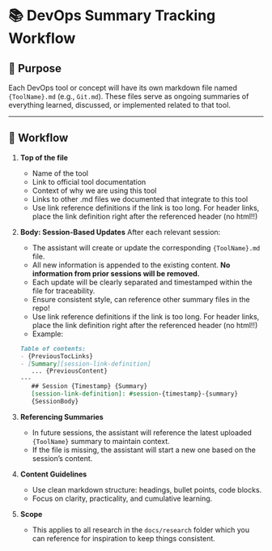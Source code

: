 # 📚 DevOps Summary Tracking Workflow

## 🔹 Purpose

Each DevOps tool or concept will have its own markdown file named `{ToolName}.md` (e.g., `Git.md`). These files serve as ongoing summaries of everything learned, discussed, or implemented related to that tool.

---

## 🔹 Workflow

1. **Top of the file**

   - Name of the tool
   - Link to official tool documentation
   - Context of why we are using this tool
   - Links to other .md files we documented that integrate to this tool
   - Use link reference definitions if the link is too long. For header links, place the link definition right after the referenced header (no html!!)

2. **Body: Session-Based Updates**
   After each relevant session:
   - The assistant will create or update the corresponding `{ToolName}.md` file.
   - All new information is appended to the existing content. **No information from prior sessions will be removed.**
   - Each update will be clearly separated and timestamped within the file for traceability.
   - Ensure consistent style, can reference other summary files in the repo!
   - Use link reference definitions if the link is too long. For header links, place the link definition right after the referenced header (no html!!)
   - Example:

   ```md
   Table of contents:
   - {PreviousTocLinks}
   - [Summary][session-link-definition]
      ... {PreviousContent}
   ---
      ## Session {Timestamp} {Summary}
      [session-link-definition]: #session-{timestamp}-{summary}
      {SessionBody}
   ```

3. **Referencing Summaries**
   - In future sessions, the assistant will reference the latest uploaded `{ToolName}` summary to maintain context.
   - If the file is missing, the assistant will start a new one based on the session’s content.

4. **Content Guidelines**
   - Use clean markdown structure: headings, bullet points, code blocks.
   - Focus on clarity, practicality, and cumulative learning.

5. **Scope**
   - This applies to all research in the `docs/research` folder which you can reference for inspiration to keep things consistent.
